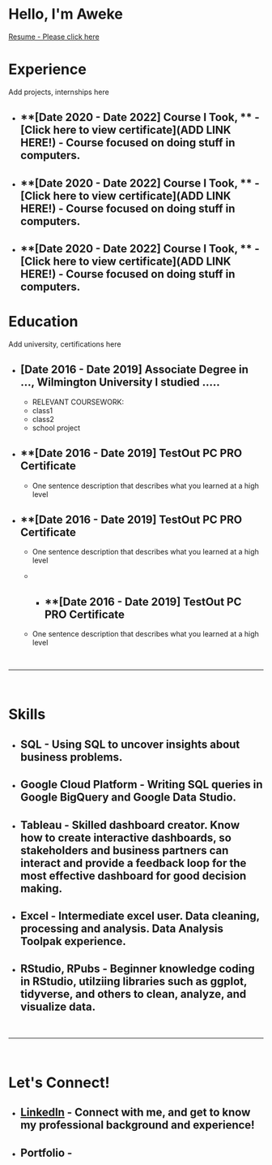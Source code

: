 # Hello, I'm Aweke

[Resume - Please click here](www.linkedin.com/in/aweke-degu-609684277)


# **Experience**
Add projects, internships here

* ## **[Date 2020 - Date 2022] Course I Took, ** - [Click here to view certificate](ADD LINK HERE!) - Course focused on doing stuff in computers.  
* ## **[Date 2020 - Date 2022] Course I Took, ** - [Click here to view certificate](ADD LINK HERE!) - Course focused on doing stuff in computers.
* ## **[Date 2020 - Date 2022] Course I Took, ** - [Click here to view certificate](ADD LINK HERE!) - Course focused on doing stuff in computers.  

# **Education**
Add university, certifications here

* ## **[Date 2016 - Date 2019] Associate Degree in ..., Wilmington University** I studied .....
  * RELEVANT COURSEWORK:
  * class1
  * class2
  * school project

* ## **[Date 2016 - Date 2019] TestOut PC PRO Certificate
  * One sentence description that describes what you learned at a high level

* ## **[Date 2016 - Date 2019] TestOut PC PRO Certificate
  * One sentence description that describes what you learned at a high level
 
  * * ## **[Date 2016 - Date 2019] TestOut PC PRO Certificate
  * One sentence description that describes what you learned at a high level




&nbsp;

---

&nbsp;

# **Skills**

* ## **SQL** - Using SQL to uncover insights about business problems.
* ## **Google Cloud Platform** - Writing SQL queries in Google BigQuery and Google Data Studio.
* ## **Tableau** - Skilled dashboard creator. Know how to create interactive dashboards, so stakeholders and business partners can interact and provide a feedback loop for the most effective dashboard for good decision making.
* ## **Excel** - Intermediate excel user. Data cleaning, processing and analysis. Data Analysis Toolpak experience.
* ## **RStudio, RPubs** - Beginner knowledge coding in RStudio, utilziing libraries such as ggplot, tidyverse, and others to clean, analyze, and visualize data.

&nbsp;

---

&nbsp;

# **Let's Connect!**

* ## [LinkedIn](https://www.linkedin.com/) - Connect with me, and get to know my professional background and experience!
* ## Portfolio - 

<!--
**Marecmd/Marecmd** is a ✨ _special_ ✨ repository because its `README.md` (this file) appears on your GitHub profile.

Here are some ideas to get you started:

- 🔭 I’m currently working on ...
- 🌱 I’m currently learning ...
- 👯 I’m looking to collaborate on ...
- 🤔 I’m looking for help with ...
- 💬 Ask me about ...
- 📫 How to reach me: ...
- 😄 Pronouns: ...
- ⚡ Fun fact: ...
-->
